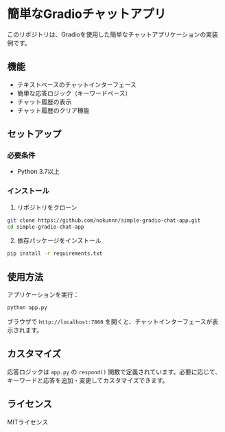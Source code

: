 # 簡単なGradioチャットアプリ

このリポジトリは、Gradioを使用した簡単なチャットアプリケーションの実装例です。

## 機能

- テキストベースのチャットインターフェース
- 簡単な応答ロジック（キーワードベース）
- チャット履歴の表示
- チャット履歴のクリア機能

## セットアップ

### 必要条件

- Python 3.7以上

### インストール

1. リポジトリをクローン
```bash
git clone https://github.com/nokunnn/simple-gradio-chat-app.git
cd simple-gradio-chat-app
```

2. 依存パッケージをインストール
```bash
pip install -r requirements.txt
```

## 使用方法

アプリケーションを実行：
```bash
python app.py
```

ブラウザで `http://localhost:7860` を開くと、チャットインターフェースが表示されます。

## カスタマイズ

応答ロジックは `app.py` の `respond()` 関数で定義されています。必要に応じて、キーワードと応答を追加・変更してカスタマイズできます。

## ライセンス

MITライセンス
